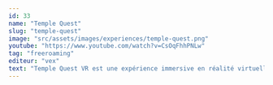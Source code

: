 ```yaml
---
id: 33
name: "Temple Quest"
slug: "temple-quest"
image: "src/assets/images/experiences/temple-quest.png"
youtube: "https://www.youtube.com/watch?v=CsOqFhhPNLw"
tag: "freeroaming"
editeur: "vex"
text: "Temple Quest VR est une expérience immersive en réalité virtuelle qui transporte les joueurs dans les profondeurs d'un ancien temple mystérieux. Dans ce jeu coopératif, 2 à 6 participants doivent explorer des paysages somptueux tout en collectant le maximum de diamants possible. Tout au long de leur quête, ils devront résoudre des énigmes, éviter des pièges dangereux et affronter des dilemmes dans un état constant de suspense."
---
```

